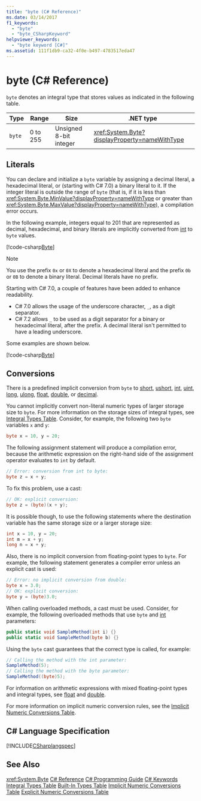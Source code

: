 ```yaml
---
title: "byte (C# Reference)"
ms.date: 03/14/2017
f1_keywords:
  - "byte"
  - "byte_CSharpKeyword"
helpviewer_keywords: 
  - "byte keyword [C#]"
ms.assetid: 111f1db9-ca32-4f0e-b497-4783517eda47
---
```

# byte (C# Reference)

`byte` denotes an integral type that stores values as indicated in the following table.

|Type|Range|Size|.NET type|
|----------|-----------|----------|-------------------------|
|`byte`|0 to 255|Unsigned 8-bit integer|<xref:System.Byte?displayProperty=nameWithType>|

## Literals

You can declare and initialize a `byte` variable by assigning a decimal literal, a hexadecimal literal, or (starting with C# 7.0) a binary literal to it. If the integer literal is outside the range of `byte` (that is, if it is less than <xref:System.Byte.MinValue?displayProperty=nameWithType> or greater than <xref:System.Byte.MaxValue?displayProperty=nameWithType>), a compilation error occurs.

In the following example, integers equal to 201 that are represented as decimal, hexadecimal, and binary literals are implicitly converted from [int](../../../csharp/language-reference/keywords/int.md) to `byte` values.

[!code-csharp[Byte](../../../../samples/snippets/csharp/language-reference/keywords/numeric-literals.cs#Byte)]

> [!NOTE]
> You use the prefix `0x` or `0X` to denote a hexadecimal literal and the prefix `0b` or `0B` to denote a binary literal. Decimal literals have no prefix.

Starting with C# 7.0, a couple of features have been added to enhance readability.
 - C# 7.0 allows the usage of the underscore character, `_`, as a digit separator.
 - C# 7.2 allows `_` to be used as a digit separator for a binary or hexadecimal literal, after the prefix. A decimal literal isn't permitted to have a leading underscore.

Some examples are shown below.

[!code-csharp[Byte](../../../../samples/snippets/csharp/language-reference/keywords/numeric-literals.cs#ByteS)]

## Conversions

There is a predefined implicit conversion from `byte` to [short](../../../csharp/language-reference/keywords/short.md), [ushort](../../../csharp/language-reference/keywords/ushort.md), [int](../../../csharp/language-reference/keywords/int.md), [uint](../../../csharp/language-reference/keywords/uint.md), [long](../../../csharp/language-reference/keywords/long.md), [ulong](../../../csharp/language-reference/keywords/ulong.md), [float](../../../csharp/language-reference/keywords/float.md), [double](../../../csharp/language-reference/keywords/double.md), or [decimal](../../../csharp/language-reference/keywords/decimal.md).

You cannot implicitly convert non-literal numeric types of larger storage size to `byte`. For more information on the storage sizes of integral types, see [Integral Types Table](../../../csharp/language-reference/keywords/integral-types-table.md). Consider, for example, the following two `byte` variables `x` and `y`:

```csharp
byte x = 10, y = 20;
```

The following assignment statement will produce a compilation error, because the arithmetic expression on the right-hand side of the assignment operator evaluates to `int` by default.

```csharp
// Error: conversion from int to byte:
byte z = x + y;
```

To fix this problem, use a cast:

```csharp
// OK: explicit conversion:
byte z = (byte)(x + y);
```

It is possible though, to use the following statements where the destination variable has the same storage size or a larger storage size:

```csharp
int x = 10, y = 20;
int m = x + y;
long n = x + y;
```

Also, there is no implicit conversion from floating-point types to `byte`. For example, the following statement generates a compiler error unless an explicit cast is used:

```csharp
// Error: no implicit conversion from double:
byte x = 3.0;
// OK: explicit conversion:
byte y = (byte)3.0;
```

When calling overloaded methods, a cast must be used. Consider, for example, the following overloaded methods that use `byte` and [int](../../../csharp/language-reference/keywords/int.md) parameters:

```csharp
public static void SampleMethod(int i) {}
public static void SampleMethod(byte b) {}
```

Using the `byte` cast guarantees that the correct type is called, for example:

```csharp
// Calling the method with the int parameter:
SampleMethod(5);
// Calling the method with the byte parameter:
SampleMethod((byte)5);
```

For information on arithmetic expressions with mixed floating-point types and integral types, see [float](../../../csharp/language-reference/keywords/float.md) and [double](../../../csharp/language-reference/keywords/double.md).  

For more information on implicit numeric conversion rules, see the [Implicit Numeric Conversions Table](../../../csharp/language-reference/keywords/implicit-numeric-conversions-table.md).

## C# Language Specification

[!INCLUDE[CSharplangspec](~/includes/csharplangspec-md.md)]

## See Also

<xref:System.Byte>
[C# Reference](../../../csharp/language-reference/index.md)
[C# Programming Guide](../../../csharp/programming-guide/index.md)
[C# Keywords](../../../csharp/language-reference/keywords/index.md)
[Integral Types Table](../../../csharp/language-reference/keywords/integral-types-table.md)
[Built-In Types Table](../../../csharp/language-reference/keywords/built-in-types-table.md)
[Implicit Numeric Conversions Table](../../../csharp/language-reference/keywords/implicit-numeric-conversions-table.md)
[Explicit Numeric Conversions Table](../../../csharp/language-reference/keywords/explicit-numeric-conversions-table.md)
